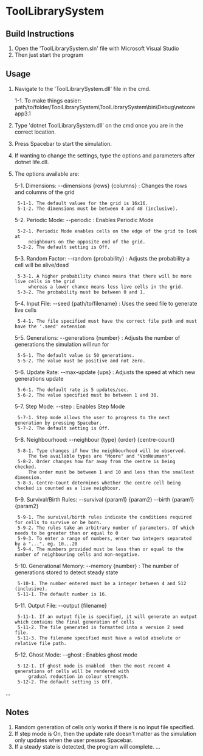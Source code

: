 # ToolLibrarySystem
## Build Instructions
1. Open the 'ToolLibrarySystem.sln' file with Microsoft Visual Studio
2. Then just start the program

## Usage 
1. Navigate to the 'ToolLibrarySystem.dll' file in the cmd.
	
	1-1. To make things easier: path/to/folder/ToolLibrarySystem\ToolLibrarySystem\bin\Debug\netcoreapp3.1
2. Type 'dotnet ToolLibrarySystem.dll' on the cmd once you are in the correct location.
3. Press Spacebar to start the simulation.
4. If wanting to change the settings, type the options and parameters after dotnet life.dll.
5. The options available are:
	
	5-1. Dimensions: --dimensions {rows} {columns} : Changes the rows and columns of the grid
	
		5-1-1. The default values for the grid is 16x16.
		5-1-2. The dimensions must be between 4 and 48 (inclusive).
	
	5-2. Periodic Mode: --periodic : Enables Periodic Mode
	
		5-2-1. Periodic Mode enables cells on the edge of the grid to look at
			neighbours on the opposite end of the grid.
		5-2-2. The default setting is Off.
	
	5-3. Random Factor: --random {probability} : Adjusts the probability a cell will be alive/dead
	
		5-3-1. A higher probability chance means that there will be more live cells in the grid
			whereas a lower chance means less live cells in the grid. 
		5-3-2. The probability must be between 0 and 1.
	
	5-4. Input File: --seed {path/to/filename} : Uses the seed file to generate live cells
	
		5-4-1. The file specified must have the correct file path and must have the '.seed' extension
	
	5-5. Generations: --generations {number} : Adjusts the number of generations the simulation will run for
	
		5-5-1. The default value is 50 generations.
		5-5-2. The value must be positive and not zero.
	
	5-6. Update Rate: --max-update {ups} : Adjusts the speed at which new generations update
	
		5-6-1. The default rate is 5 updates/sec.
		5-6-2. The value specified must be between 1 and 30.
	
	5-7. Step Mode: --step : Enables Step Mode
	
		5-7-1. Step mode allows the user to progress to the next generation by pressing Spacebar.
		5-7-2. The default setting is Off.
	
	5-8. Neighbourhood: --neighbour {type} {order} {centre-count}
	
		5-8-1. Type changes if how the neighbourhood will be observed.
			The two available types are "Moore" and "VonNeumann".
		5-8-2. Order changes how far away from the centre is being checked.
			The order must be between 1 and 10 and less than the smallest dimension.
		5-8-3. Centre-Count determines whether the centre cell being checked is counted as a live neighbour.
	
	5-9. Survival/Birth Rules: --survival {param1} {param2} --birth {param1} {param2}
	
		5-9-1. The survival/birth rules indicate the conditions required for cells to survive or be born.
		5-9-2. The rules take an arbitrary number of parameters. Of which needs to be greater than or equal to 0
		5-9-3. To enter a range of numbers, enter two integers separated by a "...". eg. 10...20
		5-9-4. The numbers provided must be less than or equal to the number of neighbouring cells and non-negative.
	
	5-10. Generational Memory: --memory {number} : The number of generations stored to detect steady state
	
		5-10-1. The number entered must be a integer between 4 and 512 (inclusive).
		5-11-1. The default number is 16.
	
	5-11. Output File: --output {filename}
	
		5-11-1. If an output file is specified, it will generate an output which contains the final generation of cells
		5-11-2. The file generated is formatted into a version 2 seed file.
		5-11-3. The filename specified must have a valid absolute or relative file path.
	
	5-12. Ghost Mode: --ghost : Enables ghost mode
	
		5-12-1. If ghost mode is enabled  then the most recent 4 generations of cells will be rendered with
			gradual reduction in colour strength.
		5-12-2. The default setting is Off.
...

## Notes 
1. Random generation of cells only works if there is no input file specified.
2. If step mode is On, then the update rate doesn't matter as the simulation only updates when the user presses Spacebar.
3. If a steady state is detected, the program will complete.
...
